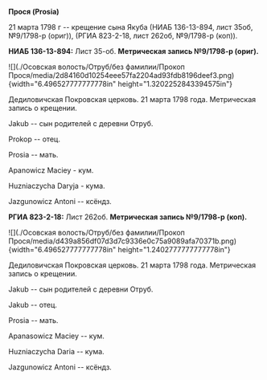 **Прося (Prosia)**

21 марта 1798 г -- крещение сына Якуба (НИАБ 136-13-894, лист 35об,
№9/1798-р (ориг)), (РГИА 823-2-18, лист 262об, №9/1798-р (коп)).

**НИАБ 136-13-894:** Лист 35-об. **Метрическая запись №9/1798-р
(ориг).**

![](./Осовская волость/Отруб/без фамилии/Прокоп Прося/media/2d84160d10254eee57fa2204ad93fdb8196deef3.png){width="6.496527777777778in"
height="1.3202252843394575in"}

Дедиловичская Покровская церковь. 21 марта 1798 года. Метрическая запись
о крещении.

Jakub -- сын родителей с деревни Отруб.

Prokop -- отец.

Prosia -- мать.

Apanowicz Maciey - кум.

Huzniaczycha Daryja - кума.

Jazgunowicz Antoni -- ксёндз.

**РГИА 823-2-18:** Лист 262об. **Метрическая запись №9/1798-р (коп).**

![](./Осовская волость/Отруб/без фамилии/Прокоп Прося/media/d439a856df07d3d7c9336e0c75a9089afa70371b.png){width="6.496527777777778in"
height="1.2402777777777778in"}

Дедиловичская Покровская церковь. 21 марта 1798 года. Метрическая запись
о крещении.

Jakub -- сын родителей с деревни Отруб.

Jakub -- отец.

Prosia -- мать.

Apanasowicz Maciey -- кум.

Huzniaczycha Daria -- кума.

Jazgunowicz Antoni -- ксёндз.
